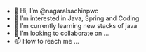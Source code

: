 - 👋 Hi, I’m @nagaralsachinpwc
- 👀 I’m interested in Java, Spring and Coding
- 🌱 I’m currently learning  new stacks of java
- 💞️ I’m looking to collaborate on ...
- 📫 How to reach me ...

<!---
nagaralsachinpwc/nagaralsachinpwc is a ✨ special ✨ repository because its `README.md` (this file) appears on your GitHub profile.
You can click the Preview link to take a look at your changes.
--->
